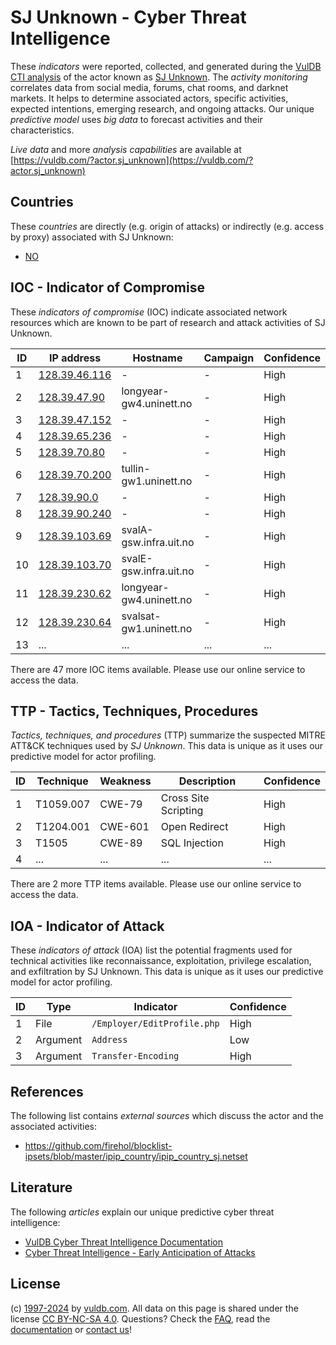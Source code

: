 # SJ Unknown - Cyber Threat Intelligence

These _indicators_ were reported, collected, and generated during the [VulDB CTI analysis](https://vuldb.com/?kb.cti) of the actor known as [SJ Unknown](https://vuldb.com/?actor.sj_unknown). The _activity monitoring_ correlates data from social media, forums, chat rooms, and darknet markets. It helps to determine associated actors, specific activities, expected intentions, emerging research, and ongoing attacks. Our unique _predictive model_ uses _big data_ to forecast activities and their characteristics.

_Live data_ and more _analysis capabilities_ are available at [https://vuldb.com/?actor.sj_unknown](https://vuldb.com/?actor.sj_unknown)

## Countries

These _countries_ are directly (e.g. origin of attacks) or indirectly (e.g. access by proxy) associated with SJ Unknown:

* [NO](https://vuldb.com/?country.no)

## IOC - Indicator of Compromise

These _indicators of compromise_ (IOC) indicate associated network resources which are known to be part of research and attack activities of SJ Unknown.

ID | IP address | Hostname | Campaign | Confidence
-- | ---------- | -------- | -------- | ----------
1 | [128.39.46.116](https://vuldb.com/?ip.128.39.46.116) | - | - | High
2 | [128.39.47.90](https://vuldb.com/?ip.128.39.47.90) | longyear-gw4.uninett.no | - | High
3 | [128.39.47.152](https://vuldb.com/?ip.128.39.47.152) | - | - | High
4 | [128.39.65.236](https://vuldb.com/?ip.128.39.65.236) | - | - | High
5 | [128.39.70.80](https://vuldb.com/?ip.128.39.70.80) | - | - | High
6 | [128.39.70.200](https://vuldb.com/?ip.128.39.70.200) | tullin-gw1.uninett.no | - | High
7 | [128.39.90.0](https://vuldb.com/?ip.128.39.90.0) | - | - | High
8 | [128.39.90.240](https://vuldb.com/?ip.128.39.90.240) | - | - | High
9 | [128.39.103.69](https://vuldb.com/?ip.128.39.103.69) | svalA-gsw.infra.uit.no | - | High
10 | [128.39.103.70](https://vuldb.com/?ip.128.39.103.70) | svalE-gsw.infra.uit.no | - | High
11 | [128.39.230.62](https://vuldb.com/?ip.128.39.230.62) | longyear-gw4.uninett.no | - | High
12 | [128.39.230.64](https://vuldb.com/?ip.128.39.230.64) | svalsat-gw1.uninett.no | - | High
13 | ... | ... | ... | ...

There are 47 more IOC items available. Please use our online service to access the data.

## TTP - Tactics, Techniques, Procedures

_Tactics, techniques, and procedures_ (TTP) summarize the suspected MITRE ATT&CK techniques used by _SJ Unknown_. This data is unique as it uses our predictive model for actor profiling.

ID | Technique | Weakness | Description | Confidence
-- | --------- | -------- | ----------- | ----------
1 | T1059.007 | CWE-79 | Cross Site Scripting | High
2 | T1204.001 | CWE-601 | Open Redirect | High
3 | T1505 | CWE-89 | SQL Injection | High
4 | ... | ... | ... | ...

There are 2 more TTP items available. Please use our online service to access the data.

## IOA - Indicator of Attack

These _indicators of attack_ (IOA) list the potential fragments used for technical activities like reconnaissance, exploitation, privilege escalation, and exfiltration by SJ Unknown. This data is unique as it uses our predictive model for actor profiling.

ID | Type | Indicator | Confidence
-- | ---- | --------- | ----------
1 | File | `/Employer/EditProfile.php` | High
2 | Argument | `Address` | Low
3 | Argument | `Transfer-Encoding` | High

## References

The following list contains _external sources_ which discuss the actor and the associated activities:

* https://github.com/firehol/blocklist-ipsets/blob/master/ipip_country/ipip_country_sj.netset

## Literature

The following _articles_ explain our unique predictive cyber threat intelligence:

* [VulDB Cyber Threat Intelligence Documentation](https://vuldb.com/?kb.cti)
* [Cyber Threat Intelligence - Early Anticipation of Attacks](https://www.scip.ch/en/?labs.20201022)

## License

(c) [1997-2024](https://vuldb.com/?kb.changelog) by [vuldb.com](https://vuldb.com/?kb.about). All data on this page is shared under the license [CC BY-NC-SA 4.0](https://creativecommons.org/licenses/by-nc-sa/4.0/). Questions? Check the [FAQ](https://vuldb.com/?kb.faq), read the [documentation](https://vuldb.com/?kb) or [contact us](https://vuldb.com/?contact)!
